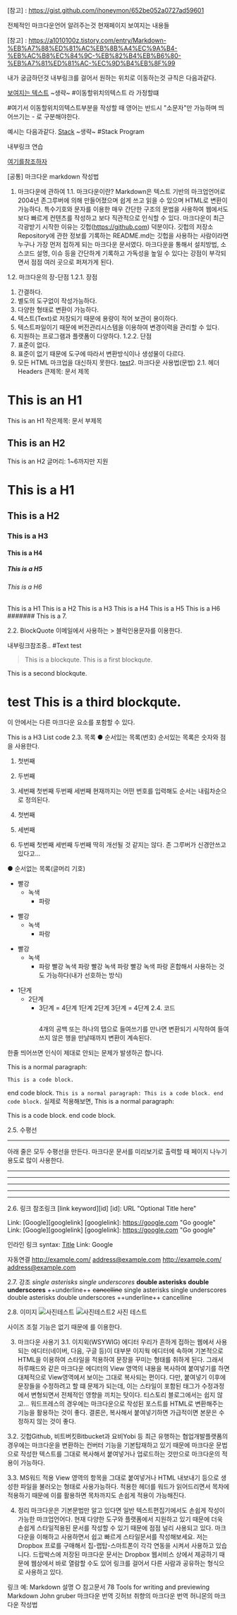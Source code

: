 

[참고] : https://gist.github.com/ihoneymon/652be052a0727ad59601

전체적인 마크다운언어 알려주는것 현재페이지 보여지는 내용들 

[참고] : https://a1010100z.tistory.com/entry/Markdown-%EB%A7%88%ED%81%AC%EB%8B%A4%EC%9A%B4-%EB%AC%B8%EC%84%9C-%EB%82%B4%EB%B6%80-%EB%A7%81%ED%81%AC-%EC%9D%B4%EB%8F%99

내가 궁금하던것 내부링크를 걸어서 원하는 위치로 이동하는것 규칙은 다음과같다.

[보여지는 텍스트](#이동할위치의텍스트)
~생략~
#이동할위치의텍스트 라 가정할떄

 #여기서 이동할위치의텍스트부분을 작성할 때 영어는 반드시 "소문자"만 가능하며 띄어쓰기는 - 로 구분해야한다.
 
 예시는 다음과같다.
  [Stack](#stack-program)
  ~생략~
  #Stack Program
  
  
  내부링크 연습 
  
  [여기를참조하자](#text-test)

[공통] 마크다운 markdown 작성법
1. 마크다운에 관하여
1.1. 마크다운이란?
Markdown은 텍스트 기반의 마크업언어로 2004년 존그루버에 의해 만들어졌으며 쉽게 쓰고 읽을 수 있으며 HTML로 변환이 가능하다. 특수기호와 문자를 이용한 매우 간단한 구조의 문법을 사용하여 웹에서도 보다 빠르게 컨텐츠를 작성하고 보다 직관적으로 인식할 수 있다. 마크다운이 최근 각광받기 시작한 이유는 깃헙(https://github.com) 덕분이다. 깃헙의 저장소Repository에 관한 정보를 기록하는 README.md는 깃헙을 사용하는 사람이라면 누구나 가장 먼저 접하게 되는 마크다운 문서였다. 마크다운을 통해서 설치방법, 소스코드 설명, 이슈 등을 간단하게 기록하고 가독성을 높일 수 있다는 강점이 부각되면서 점점 여러 곳으로 퍼져가게 된다.

1.2. 마크다운의 장-단점
1.2.1. 장점
1. 간결하다.
2. 별도의 도구없이 작성가능하다.
3. 다양한 형태로 변환이 가능하다.
3. 텍스트(Text)로 저장되기 때문에 용량이 적어 보관이 용이하다.
4. 텍스트파일이기 때문에 버전관리시스템을 이용하여 변경이력을 관리할 수 있다.
5. 지원하는 프로그램과 플랫폼이 다양하다.
1.2.2. 단점
1. 표준이 없다.
2. 표준이 없기 때문에 도구에 따라서 변환방식이나 생성물이 다르다.
3. 모든 HTML 마크업을 대신하지 못한다.
[test](#test)2. 마크다운 사용법(문법)
2.1. 헤더Headers
큰제목: 문서 제목

This is an H1
=============
This is an H1
작은제목: 문서 부제목

This is an H2
-------------
This is an H2
글머리: 1~6까지만 지원

# This is a H1
## This is a H2
### This is a H3
#### This is a H4
##### This is a H5
###### This is a H6
This is a H1
This is a H2
This is a H3
This is a H4
This is a H5
This is a H6
####### This is a 7.

2.2. BlockQuote
이메일에서 사용하는 > 블럭인용문자를 이용한다.

내부링크참조중..
#Text test


> This is a blockqute.
This is a first blockqute.

This is a second blockqute.

# test This is a third blockqute.

이 안에서는 다른 마크다운 요소를 포함할 수 있다.

This is a H3
List
code
2.3. 목록
● 순서있는 목록(번호)
순서있는 목록은 숫자와 점을 사용한다.

1. 첫번째
2. 두번째
3. 세번째
첫번째
두번째
세번째
현재까지는 어떤 번호를 입력해도 순서는 내림차순으로 정의된다.

1. 첫번째
3. 세번째
2. 두번째
첫번째
세번째
두번째
딱히 개선될 것 같지는 않다. 존 그루버가 신경안쓰고 있다고...

● 순서없는 목록(글머리 기호)
* 빨강
  * 녹색
    * 파랑

+ 빨강
  + 녹색
    + 파랑

- 빨강
  - 녹색
    - 파랑
빨강
녹색
파랑
빨강
녹색
파랑
빨강
녹색
파랑
혼합해서 사용하는 것도 가능하다(내가 선호하는 방식)

* 1단계
    - 2단계
    	+ 3단계
            = 4단계
1단계
2단계
3단계 = 4단계
2.4. 코드<pre><code></code></pre>
4개의 공백 또는 하나의 탭으로 들여쓰기를 만나면 변환되기 시작하여 들여쓰지 않은 행을 만날때까지 변환이 계속된다.

한줄 띄어쓰면 인식이 제대로 안되는 문제가 발생하곤 합니다.

This is a normal paragraph:

    This is a code block.
end code block.
``` This is a normal paragraph: This is a code block. end code block. ```
실제로 적용해보면, This is a normal paragraph:

This is a code block.
end code block.

2.5. 수평선<hr/>
아래 줄은 모두 수평선을 만든다. 마크다운 문서를 미리보기로 출력할 때 페이지 나누기 용도로 많이 사용한다.

* * *

***

*****

- - -

---------------------------------------
2.6. 링크
참조링크
[link keyword][id]
[id]: URL "Optional Title here"

Link: [Google][googlelink]
[googlelink]: https://google.com "Go google"
Link: [Google][googlelink] [googlelink]: https://google.com "Go google"

인라인 링크
syntax: [Title](link)
Link: Google

자동연결
<http://example.com/>
<address@example.com>
http://example.com/ address@example.com

2.7. 강조
*single asterisks*
_single underscores_
**double asterisks**
__double underscores__
++underline++
~~cancelline~~
single asterisks single underscores double asterisks double underscores ++underline++ cancelline

2.8. 이미지
![사진테스트](https://user-images.githubusercontent.com/45536211/52957679-94dbe380-33d5-11e9-922d-8e99431bc9ac.jpg)
![사진테스트2](https://user-images.githubusercontent.com/45536211/52957688-986f6a80-33d5-11e9-86c8-db0e9dae5081.jpg)
사진 테스트

사이즈 조절 기능은 없기 때문에 <img width="" height=""></img>를 이용한다.

3. 마크다운 사용기
3.1. 이지윅(WSYWIG) 에디터
우리가 흔하게 접하는 웹에서 사용되는 에디터(네이버, 다음, 구글 등)이 대부분 이지웍 에디터에 속하며 기본적으로 HTML을 이용하여 스타일을 적용하여 문장을 꾸미는 형태를 취하게 된다. 그래서 하루패드와 같은 마크다운 에디터의 View 영역의 내용을 복사하여 붙여넣기를 하면 대체적으로 View영역에서 보이는 그대로 복사되는 편이다. 다만, 붙여넣기 이후에 문장들을 수정하려고 할 떄 문제가 되는데, 이는 스타일이 포함된 태그가 수정과정에서 변형되면서 전체적인 영향을 끼치는 탓이다. 티스토리 블로그에서는 쉽지 않고... 워드프레스의 경우에는 마크다운으로 작성된 포스트를 HTML로 변환해주는 기능을 활용하는 것이 좋다. 결론은, 복사해서 붙여넣기하면 가급적이면 본문은 수정하지 않는 것이 좋다.

3.2. 깃헙Github, 비트버킷Bitbucket과 요비Yobi 등
최근 유행하는 협업개발플랫폼의 경우에는 마크다운을 변환하는 컨버터 기능을 기본탑재하고 있기 때문에 마크다운 문법으로 작성한 텍스트를 그대로 복사해서 붙여넣거나 업로드하는 것만으로 마크다운의 적용이 가능하다.

3.3. MS워드 적용
View 영역의 항목을 그대로 붙여넣거나 HTML 내보내기 등으로 생성한 파일을 불러오는 형태로 사용가능하다. 적용한 헤더를 워드가 읽어드리면서 목차에 적용하기 때문에 이를 활용하면 목차까지도 손쉽게 적용이 가능해진다.

4. 정리
마크다운은 기본문법만 알고 있다면 일반 텍스트편집기에서도 손쉽게 작성이 가능한 마크업언어다. 현재 다양한 도구와 플랫폼에서 지원하고 있기 때문에 더욱 손쉽게 스타일적용된 문서를 작성할 수 있기 때문에 점점 널리 사용되고 있다. 마크다운을 이해하고 사용하면서 쉽고 빠르게 스타일문서를 작성해보세요. 저는 Dropbox 프로를 구매해서 집-랩탑-스마트폰이 각각 연동을 시켜서 사용하고 있습니다. 드랍박스에 저장된 마크다운 문서는 Dropbox 웹서비스 상에서 제공하기 때문에 웹상에서 바로 열람할 수도 있어 링크를 걸어서 다른 사람과 공유하는 형식으로 사용하고 있다.

링크 예: Markdown 설명
○ 참고문서
78 Tools for writing and previewing Markdown
John gruber 마크다운 번역
깃허브 취향의 마크다운 번역
허니몬의 마크다운 작성법
